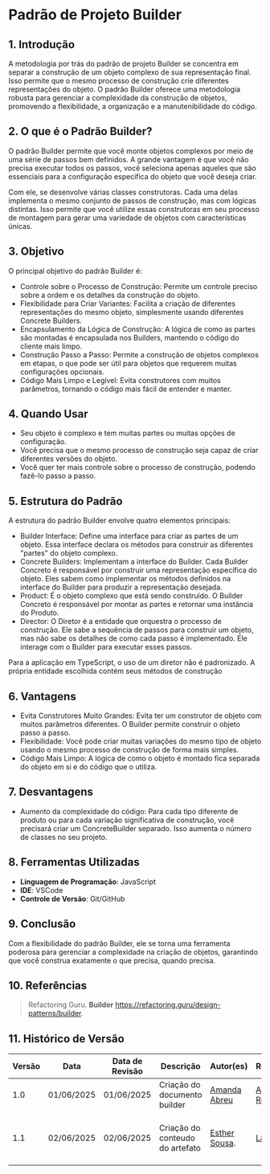 # Padrão de Projeto Builder

## 1.  Introdução

A metodologia por trás do padrão de projeto Builder se concentra em separar a construção de um objeto complexo de sua representação final. Isso permite que o mesmo processo de construção crie diferentes representações do objeto.
O padrão Builder oferece uma metodologia robusta para gerenciar a complexidade da construção de objetos, promovendo a flexibilidade, a organização e a manutenibilidade do código.

## 2. O que é o Padrão Builder?

O padrão Builder permite que você monte objetos complexos por meio de uma série de passos bem definidos. A grande vantagem é que você não precisa executar todos os passos, você seleciona apenas aqueles que são essenciais para a configuração específica do objeto que você deseja criar.

Com ele, se desenvolve várias classes construtoras. Cada uma delas implementa o mesmo conjunto de passos de construção, mas com lógicas distintas. Isso permite que você utilize essas construtoras em seu processo de montagem para gerar uma variedade de objetos com características únicas.

## 3. Objetivo

O principal objetivo do padrão Builder é:

- Controle sobre o Processo de Construção: Permite um controle preciso sobre a ordem e os detalhes da construção do objeto.
- Flexibilidade para Criar Variantes: Facilita a criação de diferentes representações do mesmo objeto, simplesmente usando diferentes Concrete Builders.
- Encapsulamento da Lógica de Construção: A lógica de como as partes são montadas é encapsulada nos Builders, mantendo o código do cliente mais limpo.
- Construção Passo a Passo: Permite a construção de objetos complexos em etapas, o que pode ser útil para objetos que requerem muitas configurações opcionais.
- Código Mais Limpo e Legível: Evita construtores com muitos parâmetros, tornando o código mais fácil de entender e manter.

## 4. Quando Usar

- Seu objeto é complexo e tem muitas partes ou muitas opções de configuração.
- Você precisa que o mesmo processo de construção seja capaz de criar diferentes versões do objeto.
- Você quer ter mais controle sobre o processo de construção, podendo fazê-lo passo a passo.

## 5. Estrutura do Padrão

A estrutura do padrão Builder envolve quatro elementos principais:

- Builder Interface: Define uma interface para criar as partes de um objeto. Essa interface declara os métodos para construir as diferentes "partes" do objeto complexo.
- Concrete Builders: Implementam a interface do Builder. Cada Builder Concreto é responsável por construir uma representação específica do objeto. Eles sabem como implementar os métodos definidos na interface do Builder para produzir a representação desejada.
- Product: É o objeto complexo que está sendo construído. O Builder Concreto é responsável por montar as partes e retornar uma instância do Produto.
- Director: O Diretor é a entidade que orquestra o processo de construção. Ele sabe a sequência de passos para construir um objeto, mas não sabe os detalhes de como cada passo é implementado. Ele interage com o Builder para executar esses passos.

Para a aplicação em TypeScript, o uso de um diretor não é padronizado. A própria entidade escolhida contém seus métodos de construção

## 6. Vantagens

- Evita Construtores Muito Grandes: Evita ter um construtor de objeto com muitos parâmetros diferentes. O Builder permite construir o objeto passo a passo.
- Flexibilidade: Você pode criar muitas variações do mesmo tipo de objeto usando o mesmo processo de construção de forma mais simples.
- Código Mais Limpo: A lógica de como o objeto é montado fica separada do objeto em si e do código que o utiliza.

## 7. Desvantagens

- Aumento da complexidade do código: Para cada tipo diferente de produto ou para cada variação significativa de construção, você precisará criar um ConcreteBuilder separado. Isso aumenta o número de classes no seu projeto.


## 8. Ferramentas Utilizadas

- **Linguagem de Programação**: JavaScript
- **IDE**: VSCode
- **Controle de Versão**: Git/GitHub
  
## 9. Conclusão

Com a flexibilidade do padrão Builder, ele se torna uma ferramenta poderosa para gerenciar a complexidade na criação de objetos, garantindo que você construa exatamente o que precisa, quando precisa.

## 10. Referências
> Refactoring Guru. **Builder** https://refactoring.guru/design-patterns/builder.

## 11. Histórico de Versão

| Versão | Data       | Data de Revisão          | Descrição            | Autor(es)                       | Revisor(es)                       | Detalhes da revisão        |
| ------ | ---------- | ------------------------ | -------------------- | ------------------------------- | --------------------------------- | -------------------------- |
| 1.0    | 01/06/2025 | 01/06/2025               | Criação do documento builder| [Amanda Abreu](https://github.com/Amandaaaaabreu) | [Arthur Rodrigues](https://github.com/arthurrsousa)||
| 1.1    | 02/06/2025 |02/06/2025| Criação do conteudo do artefato  | [Esther Sousa](https://github.com/EstherSousa). | [Laís Soares](https://github.com/Laisczt)| faltava referência ao refactoring guru  |

